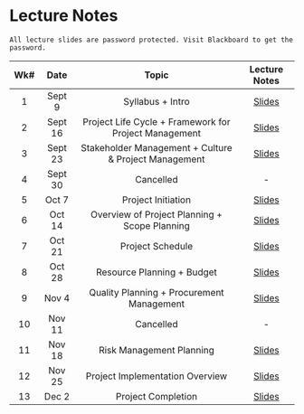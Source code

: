 # Lecture Notes

```{warning}
All lecture slides are password protected. Visit Blackboard to get the password.
```

| Wk# |  Date   |          Topic           |                                                                                                                                                                                      Lecture Notes                                                                                                                                                                                      |
|:---:|:-------:|:--------:|:-----------------------------------------------------------------------------------------------------------------------------------------:|
|  1  | Sept 9 | Syllabus + Intro |[Slides](https://jstrieb.github.io/link-lock/#eyJ2IjoiMC4wLjEiLCJlIjoibElEWmQxeGVZbEUwZHdLK1NKY1FhWXRRb0UzK1Q0SzVMTVJUUUh2Z25VK0lGLzNvNUM2MmM4Vm9iNElCMUdRMnhNOWVVSFpyeTZFblpxNTdScTJGM1hYSUs2OUZtRE5wYmtOaWprSHFLaXdlSUIzWTRCRHdTelFDekNjUEg1Z2ZCQTUzL25rd2hWdFRBTjh4WUFrVnVQUy9CTTA9IiwiaSI6IngyUjgwY1JLUmJieTI1VzAifQ==)|
|  2  | Sept 16 | Project Life Cycle + Framework for Project Management     |   [Slides](https://jstrieb.github.io/link-lock/#eyJ2IjoiMC4wLjEiLCJlIjoiZVFuUnk3REF6QlpyQ2hIVFJmMlBsbDZsaTBWaHd2dDBlM3lKTk1QOXY2S1JXaW4xQkt1ZTZZTWpzUHd1TDU3VXZWVU1pVFhCU3dwM2RxdUk1MEhRb2ZPWUZlcE1iM3NVazd6dkNwZXJnQmpOSkdSNDNRU2FWRWd4WUk4R0lnNWtaVi9DSTVPVEppRHBsYytJY2JGZUlIdUdDaVk9IiwiaCI6IkNoZWNrIGJsYWNrYm9hcmQgZm9yIHBhc3N3b3JkIiwiaSI6InBmakpjYXBpaEd4dWRTODkifQ==)    |
|  3  |  Sept 23 | Stakeholder Management + Culture & Project Management    |   [Slides](https://jstrieb.github.io/link-lock/#eyJ2IjoiMC4wLjEiLCJlIjoiWHA5RmtVTVZWVXNhaHNrZmVpSmNaUjlpWjkwSnVkSWM0SmE4RWpXWlN0VmFPbDBCTDlpVnhjNWxPc3ZqVmR0cXZLaVozTjh4Y2tQSkhGMStNYk84Y0dCK01iYndBUlg1NTN2SjBwOUZtTitZQzhkeHJ6dWc4bWVuL3h2U3l2ZTliWFFrSURnakJWRVV1TkpyNjE1QXdqTHgvZGM9IiwiaSI6InNWeEM2TFBrYXFOWUpXY2UifQ==)    |
|  4  |  Sept 30 | Cancelled                                                |       -         |
|  5  |  Oct 7 | Project Initiation                                         |   [Slides](https://jstrieb.github.io/link-lock/#eyJ2IjoiMC4wLjEiLCJlIjoiMzIrbnYxa2RwTEt6dVZBbGZNMk5pNUZOR0VheXp2V3B6am03MFN4eTM5UmVqT2hDdzFGSHNJWFhyd0M0ci9XR3VxQU9XUjIzYWpTTU0wMVJrblpSejVBOUJaSFFOQ09DTnNlOXBNbFhDd1U2OUZ2YzU2b01PS1BkUDlCMzAzajRQa095S0FHZzNKWnZnaHJVZHJaalpIMWNZZFk9IiwiaSI6IlhTNFgzRjJDeDBCSlVZczYifQ==)    |
|  6  |  Oct 14 | Overview of Project Planning + Scope Planning             |   [Slides](https://jstrieb.github.io/link-lock/#eyJ2IjoiMC4wLjEiLCJlIjoibG13eGFXdG9tRHYxWWl6allKc3QvdVpQVlJ5eTJ1R1JIQ1lOQ0pkMHo5WVBUSlJVWXNLUVhSclhveGU4NGtNQUVMRmc3bkxQMWJSV1ZDNlhoaWgyOXFQeTZ5TlFHNTJjL0k5NWdPQzlDRkNUdi9pN0QyMDNESmJ1TitvdEhySnFKUkhFQlQvd2ZSaWF6U0FlN3hJRmU2MUtZVDg9IiwiaSI6InA5Tzk5dXduMUVjcEpaMkwifQ==)    |
|  7  |  Oct 21 | Project Schedule                                          |   [Slides]()    |
|  8  |  Oct 28 | Resource Planning + Budget                                |   [Slides]()    |
|  9  |  Nov 4 | Quality Planning + Procurement Management                  |   [Slides]()    |
|  10  |  Nov 11 | Cancelled                                                |       -         |
|  11  |  Nov 18 | Risk Management Planning                                 |   [Slides]()    |
|  12  |  Nov 25 | Project Implementation Overview                          |   [Slides]()    |
|  13  |  Dec 2 | Project Completion                                        |   [Slides]()    |